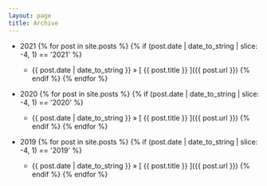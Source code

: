 ```yaml
---
layout: page
title: Archive
---
```


- 2021
{% for post in site.posts %}
  {% if (post.date | date_to_string | slice: -4, 1) == '2021' %}
    - {{ post.date | date_to_string }} &raquo; [ {{ post.title }} ]({{ post.url }})
  {% endif %}
{% endfor %}

 - 2020
{% for post in site.posts %}
  {% if (post.date | date_to_string | slice: -4, 1) == '2020' %}
    - {{ post.date | date_to_string }} &raquo; [ {{ post.title }} ]({{ post.url }})
  {% endif %}
{% endfor %}

 - 2019
{% for post in site.posts %}
  {% if (post.date | date_to_string | slice: -4, 1) == '2019' %}
    - {{ post.date | date_to_string }} &raquo; [ {{ post.title }} ]({{ post.url }})
  {% endif %}
{% endfor %}
